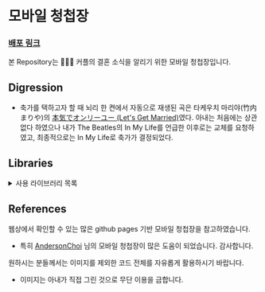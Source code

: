 # 모바일 청첩장
### [배포 링크]([https://dmsduf93.github.io/Wedding-invitation/])
본 Repository는 🌊💕🌌 커플의 결혼 소식을 알리기 위한 모바일 청첩장입니다.

## Digression
- 축가를 택하고자 할 때 뇌리 한 켠에서 자동으로 재생된 곡은 타케우치 마리야(竹内まりや)의 [本気でオンリーユー (Let's Get Married)](https://youtu.be/GQ42W3gUNyM?si=VJpfFrdt6pfwhgiJ)였다. 아내는 처음에는 상관없다 하였으나 내가 The Beatles의 In My Life를 언급한 이후로는 교체를 요청하였고, 최종적으로는 In My Life로 축가가 결정되었다.

## Libraries
<details>
   <summary>사용 라이브러리 목록</summary>
   <ul>
     <li>jQuery-Sakura : 낙화 효과</li>
     <li>simpleParallx.js : 간단한 Prallax 효과</li>
     <li>Swiper: 슬라이딩 갤러리 구현</li>
     <li>Bootstrap.js, Popper.js : 모달 창 구현</li>
     <li>EmailJS : 메일 발송</li>
   </ul>
</details>

## References
웹상에서 확인할 수 있는 많은 github pages 기반 모바일 청첩장을 참고하였습니다. 
- 특히 [AndersonChoi](https://github.com/AndersonChoi/wedding-card) 님의 모바일 청첩장이 많은 도움이 되었습니다. 감사합니다.

원하시는 분들께서는 이미지를 제외한 코드 전체를 자유롭게 활용하시기 바랍니다.
- 이미지는 아내가 직접 그린 것으로 무단 이용을 금합니다. 
